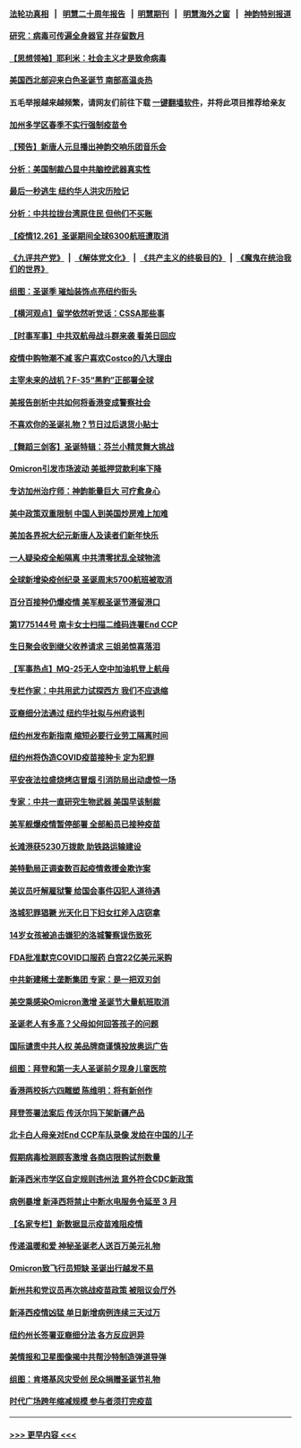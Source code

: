 #### [法轮功真相](https://github.com/gfw-breaker/truth/blob/master/README.md?t=0) &nbsp;&nbsp;|&nbsp;&nbsp; [明慧二十周年报告](https://github.com/gfw-breaker/mh-reports/blob/master/README.md?t=0) &nbsp;&nbsp;|&nbsp;&nbsp;[明慧期刊](https://github.com/gfw-breaker/mh-qikan) &nbsp;&nbsp;|&nbsp;&nbsp; [明慧海外之窗](https://github.com/gfw-breaker/mh-news/blob/master/README.md?t=0) &nbsp;&nbsp;|&nbsp;&nbsp; [神韵特别报道](https://github.com/gfw-breaker/mh-news/blob/master/shenyun.md?t=0)
#### [研究：病毒可传遍全身器官 并存留数月](../pages/nsc412/n13460988.md?t=12271100) 
#### [【思想领袖】耶利米：社会主义才是致命病毒](../pages/nsc412/n13430183.md?t=12271100) 
#### [美国西北部迎来白色圣诞节 南部高温炎热](../pages/nsc412/n13461159.md?t=12271100) 
#### 五毛举报越来越频繁，请网友们前往下载 [一键翻墙软件](https://github.com/gfw-breaker/ssr-accounts)，并将此项目推荐给亲友
#### [加州多学区春季不实行强制疫苗令](../pages/nsc412/n13461046.md?t=12271100) 
#### [【预告】新唐人元旦播出神韵交响乐团音乐会](../pages/nsc412/n13439768.md?t=12271100) 
#### [分析：美国制裁凸显中共脑控武器真实性](../pages/nsc412/n13460890.md?t=12271100) 
#### [最后一秒逃生 纽约华人洪灾历险记](../pages/nsc412/n13460029.md?t=12271100) 
#### [分析：中共拉拢台湾原住民 但他们不买账](../pages/nsc412/n13460741.md?t=12271100) 
#### [【疫情12.26】圣诞期间全球6300航班遭取消](../pages/nsc412/n13460444.md?t=12271100) 
#### [《九评共产党》](https://github.com/begood0513/9ping.md/blob/master/README.md) &nbsp;|&nbsp; [《解体党文化》](../../../../jtdwh.md/blob/master/README.md)  &nbsp;|&nbsp; [《共产主义的终极目的》](../../../../gczydzjmd.md/blob/master/README.md) &nbsp;|&nbsp; [《魔鬼在统治我们的世界》](../../../../mgztzwmdsj.md/blob/master/README.md) 
#### [组图：圣诞季 璀灿装饰点亮纽约街头](../pages/nsc412/n13460478.md?t=12271100) 
#### [【横河观点】留学依然听党话：CSSA那些事](../pages/nsc412/n13460068.md?t=12271100) 
#### [【时事军事】中共双航母战斗群来袭 看美日回应](../pages/nsc412/n13459510.md?t=12271100) 
#### [疫情中购物潮不减 客户喜欢Costco的八大理由](../pages/nsc412/n13458963.md?t=12271100) 
#### [主宰未来的战机？F-35“黑豹”正部署全球](../pages/nsc412/n13454704.md?t=12271100) 
#### [美报告剖析中共如何将香港变成警察社会](../pages/nsc412/n13446000.md?t=12271100) 
#### [不喜欢你的圣诞礼物？节日过后退货小贴士](../pages/nsc412/n13459989.md?t=12271100) 
#### [【舞蹈三剑客】圣诞特辑：芬兰小精灵舞大挑战](../pages/nsc412/n13459595.md?t=12271100) 
#### [Omicron引发市场波动 美抵押贷款利率下降](../pages/nsc412/n13459977.md?t=12271100) 
#### [专访加州治疗师：神韵能量巨大 可疗愈身心](../pages/nsc412/n13459840.md?t=12271100) 
#### [美中政策双重限制 中国人到美国炒房难上加难](../pages/nsc412/n13459934.md?t=12271100) 
#### [美加各界祝大纪元新唐人及读者们新年快乐](../pages/nsc412/n13453510.md?t=12271100) 
#### [一人疑染疫全船隔离 中共清零扰乱全球物流](../pages/nsc412/n13459758.md?t=12271100) 
#### [全球新增染疫创纪录 圣诞周末5700航班被取消](../pages/nsc412/n13459680.md?t=12271100) 
#### [百分百接种仍爆疫情 美军舰圣诞节滞留港口](../pages/nsc412/n13459428.md?t=12271100) 
#### [第1775144号 南卡女士扫描二维码连署End CCP](../pages/nsc412/n13459447.md?t=12271100) 
#### [生日聚会收到继父收养请求 三姐弟惊喜落泪](../pages/nsc412/n13458908.md?t=12271100) 
#### [【军事热点】MQ-25无人空中加油机登上航母](../pages/nsc412/n13458471.md?t=12271100) 
#### [专栏作家：中共用武力试探西方 我们不应退缩](../pages/nsc412/n13458509.md?t=12271100) 
#### [亚裔细分法通过 纽约华社拟与州府谈判](../pages/nsc412/n13458936.md?t=12271100) 
#### [纽约州发布新指南 缩短必要行业劳工隔离时间](../pages/nsc412/n13458727.md?t=12271100) 
#### [纽约州将伪造COVID疫苗接种卡 定为犯罪](../pages/nsc412/n13458941.md?t=12271100) 
#### [平安夜法拉盛烧烤店冒烟 引消防局出动虚惊一场](../pages/nsc412/n13458921.md?t=12271100) 
#### [专家：中共一直研究生物武器 美国早该制裁](../pages/nsc412/n13458613.md?t=12271100) 
#### [美军舰爆疫情暂停部署 全部船员已接种疫苗](../pages/nsc412/n13458708.md?t=12271100) 
#### [长滩港获5230万拨款 助铁路运输建设](../pages/nsc412/n13458805.md?t=12271100) 
#### [美特勤局正调查数百起疫情救援金欺诈案](../pages/nsc412/n13458582.md?t=12271100) 
#### [美议员吁解雇狱警 给国会事件囚犯人道待遇](../pages/nsc412/n13458626.md?t=12271100) 
#### [洛城犯罪猖獗 光天化日下妇女扛斧入店窃拿](../pages/nsc412/n13458611.md?t=12271100) 
#### [14岁女孩被追击嫌犯的洛城警察误伤致死](../pages/nsc412/n13458551.md?t=12271100) 
#### [FDA批准默克COVID口服药 白宫22亿美元采购](../pages/nsc412/n13458568.md?t=12271100) 
#### [中共新建稀土垄断集团 专家：是一把双刃剑](../pages/nsc412/n13458205.md?t=12271100) 
#### [美空乘感染Omicron激增 圣诞节大量航班取消](../pages/nsc412/n13458409.md?t=12271100) 
#### [圣诞老人有多高？父母如何回答孩子的问题](../pages/nsc412/n13458336.md?t=12271100) 
#### [国际谴责中共人权 美品牌商谨慎投放奥运广告](../pages/nsc412/n13458493.md?t=12271100) 
#### [组图：拜登和第一夫人圣诞前夕现身儿童医院](../pages/nsc412/n13458473.md?t=12271100) 
#### [香港两校拆六四雕塑 陈维明：将有新创作](../pages/nsc412/n13458366.md?t=12271100) 
#### [拜登签署法案后 传沃尔玛下架新疆产品](../pages/nsc412/n13458177.md?t=12271100) 
#### [北卡白人母亲对End CCP车队录像  发给在中国的儿子](../pages/nsc412/n13458317.md?t=12271100) 
#### [假期病毒检测顾客激增 各商店限购试剂数量](../pages/nsc412/n13458344.md?t=12271100) 
#### [新泽西米市学区自定规则违州法 意外符合CDC新政策](../pages/nsc412/n13458315.md?t=12271100) 
#### [病例暴增 新泽西将禁止中断水电服务令延至 3 月](../pages/nsc412/n13458232.md?t=12271100) 
#### [【名家专栏】新数据显示疫苗难阻疫情](../pages/nsc412/n13457907.md?t=12271100) 
#### [传递温暖和爱 神秘圣诞老人送百万美元礼物](../pages/nsc412/n13458195.md?t=12271100) 
#### [Omicron致飞行员短缺 圣诞出行越发不易](../pages/nsc412/n13457823.md?t=12271100) 
#### [新州共和党议员再次挑战疫苗政策 被阻议会厅外](../pages/nsc412/n13458213.md?t=12271100) 
#### [新泽西疫情凶猛 单日新增病例连续三天过万](../pages/nsc412/n13455980.md?t=12271100) 
#### [纽约州长签署亚裔细分法 各方反应迥异](../pages/nsc412/n13456845.md?t=12271100) 
#### [美情报和卫星图像揭中共帮沙特制造弹道导弹](../pages/nsc412/n13455774.md?t=12271100) 
#### [组图：肯塔基风灾受创 民众捐赠圣诞节礼物](../pages/nsc412/n13457562.md?t=12271100) 
#### [时代广场跨年缩减规模 参与者须打完疫苗](../pages/nsc412/n13456842.md?t=12271100) 

----
#### [ >>> 更早内容 <<< ](../indexes/nsc412-earlier.md)
